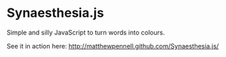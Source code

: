 Synaesthesia.js
===============

Simple and silly JavaScript to turn words into colours.

See it in action here: http://matthewpennell.github.com/Synaesthesia.js/
